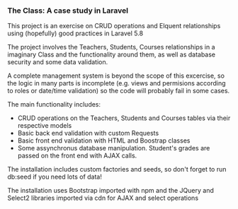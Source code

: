 <h3>The Class: A case study in Laravel</h3>

<p>This project is an exercise on CRUD operations and Elquent relationships using (hopefully) good practices in Laravel 5.8</p>
<p>The project involves the Teachers, Students, Courses relationships in a imaginary Class and the functionality around them, as well as database security and some data validation.</p>
<p>A complete management system is beyond the scope of this excercise, so the logic in many parts is incomplete (e.g. views and permisions according to roles or date/time validation) so the code will probably fail in some cases.</p>
<p>The main functionality includes:</p>
<ul>
    <li>CRUD operations on the Teachers, Students and Courses tables via their respective models</li>
    <li>Basic back end validation with custom Requests</li>
    <li>Basic front end validation with HTML and Boostrap classes</li>
    <li>Some assynchronus database manipulation. Student's grades are passed on the front end with AJAX calls.
</ul>
<p>The installation includes custom factories and seeds, so don't forget to run db:seed if you need lots of data!</p>
<p>The installation uses Bootstrap imported with npm and the JQuery and Select2 libraries imported via cdn for AJAX and select operations</p>
    

